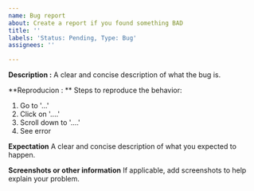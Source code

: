 ```yaml
---
name: Bug report
about: Create a report if you found something BAD
title: ''
labels: 'Status: Pending, Type: Bug'
assignees: ''

---
```


**Description :**
A clear and concise description of what the bug is.

**Reproducion : **
Steps to reproduce the behavior:
1. Go to '...'
2. Click on '....'
3. Scroll down to '....'
4. See error

**Expectation**
A clear and concise description of what you expected to happen.

**Screenshots or other information**
If applicable, add screenshots to help explain your problem.
